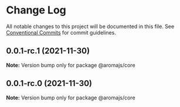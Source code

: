 # Change Log

All notable changes to this project will be documented in this file.
See [Conventional Commits](https://conventionalcommits.org) for commit guidelines.

## 0.0.1-rc.1 (2021-11-30)

**Note:** Version bump only for package @aromajs/core





## 0.0.1-rc.0 (2021-11-30)

**Note:** Version bump only for package @aromajs/core
